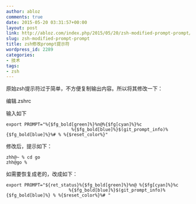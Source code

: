 ```yaml
---
author: abloz
comments: true
date: 2015-05-20 03:31:57+00:00
layout: post
link: http://abloz.com/index.php/2015/05/20/zsh-modified-prompt-prompt/
slug: zsh-modified-prompt-prompt
title: zsh修改prompt提示符
wordpress_id: 2289
categories:
- 技术
tags:
- zsh
---
```


原始zsh提示符过于简单，不方便复制输出内容。所以将其修改一下：

编辑.zshrc

输入如下

```
export PROMPT="%{$fg_bold[green]%}%n@%{$fg[cyan]%}%c                                            %{$fg_bold[blue]%}$(git_prompt_info)%{$fg_bold[blue]%}%# % %{$reset_color%}"
```

修改后，提示如下：

```
zhh@~ % cd go
zhh@go %
```

如需要恢复成老的，改成如下：

```
export PROMPT="${ret_status}%{$fg_bold[green]%}%n@ %{$fg[cyan]%}%c                             %{$fg_bold[blue]%}$(git_prompt_info)%{$fg_bold[blue]%} % %{$reset_color%}%# "
```

